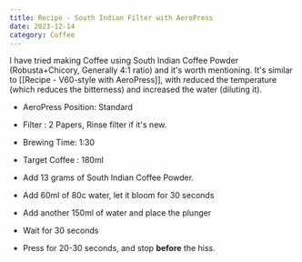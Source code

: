 ```yaml
---
title: Recipe - South Indian Filter with AeroPress
date: 2023-12-14
category: Coffee
---
```

I have tried making Coffee using South Indian Coffee Powder (Robusta+Chicory, Generally 4:1 ratio) and it's worth mentioning. It's similar to [[Recipe - V60-style with AeroPress]], with reduced the temperature (which reduces the bitterness) and increased the water (diluting it). 


- AeroPress Position: Standard 
- Filter : 2 Papers, Rinse filter if it's new. 
- Brewing Time: 1:30
- Target Coffee : 180ml

- Add 13 grams of South Indian Coffee Powder.
- Add 60ml of 80c water, let it bloom for 30 seconds
- Add another 150ml of water and place the plunger
- Wait for 30 seconds
- Press for 20-30 seconds, and stop **before** the hiss. 